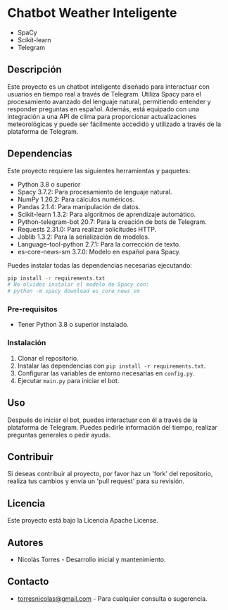 # Chatbot Weather Inteligente
- SpaCy
- Scikit-learn
- Telegram

## Descripción
Este proyecto es un chatbot inteligente diseñado para interactuar con usuarios en tiempo real a través de Telegram. Utiliza Spacy para el procesamiento avanzado del lenguaje natural, permitiendo entender y responder preguntas en español. Además, está equipado con una integración a una API de clima para proporcionar actualizaciones meteorológicas y puede ser fácilmente accedido y utilizado a través de la plataforma de Telegram.

## Dependencias
Este proyecto requiere las siguientes herramientas y paquetes:

- Python 3.8 o superior
- Spacy 3.7.2: Para procesamiento de lenguaje natural.
- NumPy 1.26.2: Para cálculos numéricos.
- Pandas 2.1.4: Para manipulación de datos.
- Scikit-learn 1.3.2: Para algoritmos de aprendizaje automático.
- Python-telegram-bot 20.7: Para la creación de bots de Telegram.
- Requests 2.31.0: Para realizar solicitudes HTTP.
- Joblib 1.3.2: Para la serialización de modelos.
- Language-tool-python 2.7.1: Para la corrección de texto.
- es-core-news-sm 3.7.0: Modelo en español para Spacy.

Puedes instalar todas las dependencias necesarias ejecutando:

```bash
pip install -r requirements.txt
# No olvides instalar el modelo de Spacy con:
# python -m spacy download es_core_news_sm
```

### Pre-requisitos
- Tener Python 3.8 o superior instalado.

### Instalación
1. Clonar el repositorio.
2. Instalar las dependencias con `pip install -r requirements.txt`.
3. Configurar las variables de entorno necesarias en `config.py`.
4. Ejecutar `main.py` para iniciar el bot.

## Uso
Después de iniciar el bot, puedes interactuar con él a través de la plataforma de Telegram. Puedes pedirle información del tiempo, realizar preguntas generales o pedir ayuda.

## Contribuir
Si deseas contribuir al proyecto, por favor haz un 'fork' del repositorio, realiza tus cambios y envía un 'pull request' para su revisión.

## Licencia
Este proyecto está bajo la Licencia Apache License.

## Autores
- Nicolás Torres - Desarrollo inicial y mantenimiento.

## Contacto
- torresnicolas@gmail.com - Para cualquier consulta o sugerencia.
